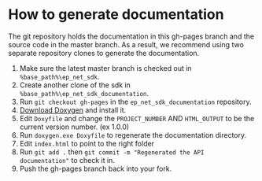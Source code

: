 # How to generate documentation

The git repository holds the documentation in this gh-pages branch and the source code in the master branch. As a result, we recommend using two separate repository clones to generate the documentation.

1. Make sure the latest master branch is checked out in `%base_path%\ep_net_sdk`.
2. Create another clone of the sdk in `%base_path%\ep_net_sdk_documentation`.
3. Run `git checkout gh-pages` in the `ep_net_sdk_documentation` repository.
4. [Download Doxygen](http://www.doxygen.nl/download.html) and install it.
5. Edit `Doxyfile` and change the `PROJECT_NUMBER` AND `HTML_OUTPUT` to be the current version number. (ex 1.0.0)
6. Run `doxygen.exe Doxyfile` to regenerate the documentation directory.
7. Edit `index.html` to point to the right folder
7. Run `git add .` then `git commit -m "Regenerated the API documentation"` to check it in.
8. Push the gh-pages branch back into your fork.
